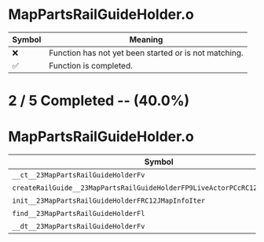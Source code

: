 # MapPartsRailGuideHolder.o
| Symbol | Meaning 
| ------------- | ------------- 
| :x: | Function has not yet been started or is not matching. 
| :white_check_mark: | Function is completed. 


# 2 / 5 Completed -- (40.0%)
# MapPartsRailGuideHolder.o
| Symbol | Decompiled? |
| ------------- | ------------- |
| `__ct__23MapPartsRailGuideHolderFv` | :white_check_mark: |
| `createRailGuide__23MapPartsRailGuideHolderFP9LiveActorPCcRC12JMapInfoIter` | :x: |
| `init__23MapPartsRailGuideHolderFRC12JMapInfoIter` | :white_check_mark: |
| `find__23MapPartsRailGuideHolderFl` | :x: |
| `__dt__23MapPartsRailGuideHolderFv` | :x: |
